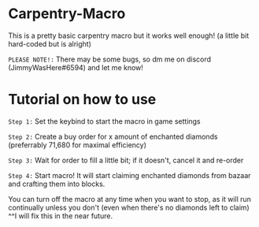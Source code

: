 # Carpentry-Macro

This is a pretty basic carpentry macro but it works well enough! (a little bit hard-coded but is alright)

```PLEASE NOTE!:``` There may be some bugs, so dm me on discord (JimmyWasHere#6594) and let me know!

# Tutorial on how to use

```Step 1:``` Set the keybind to start the macro in game settings

```Step 2:``` Create a buy order for x amount of enchanted diamonds (preferrably 71,680 for maximal efficiency)

```Step 3:``` Wait for order to fill a little bit; if it doesn't, cancel it and re-order

```Step 4:``` Start macro! It will start claiming enchanted diamonds from bazaar and crafting them into blocks.

You can turn off the macro at any time when you want to stop, as it will run continually unless you don't (even when there's no diamonds left to claim)
^^I will fix this in the near future.
